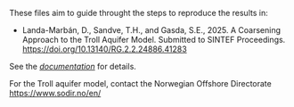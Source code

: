 These files aim to guide throught the steps to reproduce the results in:

* Landa-Marbán, D., Sandve, T.H., and Gasda, S.E., 2025. A Coarsening Approach to the Troll Aquifer Model. Submitted to SINTEF Proceedings. https://doi.org/10.13140/RG.2.2.24886.41283

See the [_documentation_](https://cssr-tools.github.io/expreccs/tccs-13.html) for details.

For the Troll aquifer model, contact the Norwegian Offshore Directorate https://www.sodir.no/en/